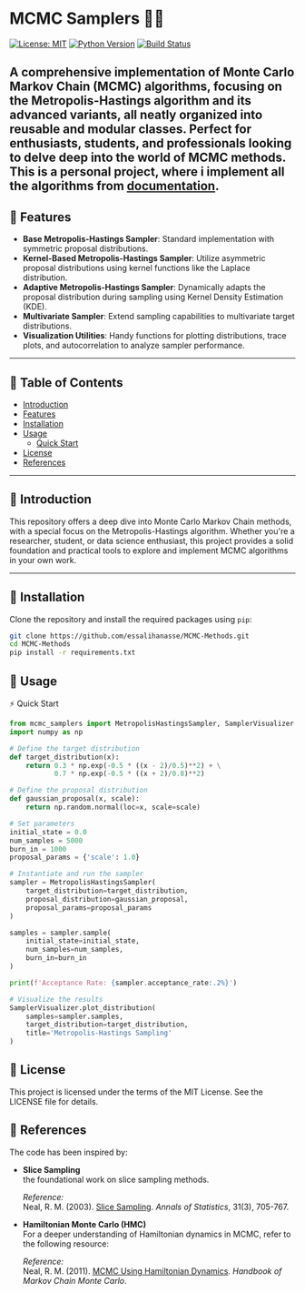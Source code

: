 # MCMC Samplers 🧮🔥

[![License: MIT](https://img.shields.io/badge/License-MIT-blue.svg)](LICENSE)
[![Python Version](https://img.shields.io/badge/Python-3.6%2B-blue.svg)](#-requirements)
[![Build Status](https://img.shields.io/badge/build-passing-brightgreen.svg)](#)

A comprehensive implementation of Monte Carlo Markov Chain (MCMC) algorithms, focusing on the **Metropolis-Hastings** algorithm and its advanced variants, all neatly organized into reusable and modular classes. Perfect for enthusiasts, students, and professionals looking to delve deep into the world of MCMC methods.
This is a personal project, where i implement all the algorithms from [documentation](https://m-clark.github.io/docs/ld_mcmc/#preface).
---

## 🌟 Features

- **Base Metropolis-Hastings Sampler**: Standard implementation with symmetric proposal distributions.
- **Kernel-Based Metropolis-Hastings Sampler**: Utilize asymmetric proposal distributions using kernel functions like the Laplace distribution.
- **Adaptive Metropolis-Hastings Sampler**: Dynamically adapts the proposal distribution during sampling using Kernel Density Estimation (KDE).
- **Multivariate Sampler**: Extend sampling capabilities to multivariate target distributions.
- **Visualization Utilities**: Handy functions for plotting distributions, trace plots, and autocorrelation to analyze sampler performance.

---

## 📖 Table of Contents

- [Introduction](#-introduction)
- [Features](#-features)
- [Installation](#-installation)
- [Usage](#-usage)
  - [Quick Start](#-quick-start)
- [License](#-license)
- [References](#-references)
---

## 🚀 Introduction

This repository offers a deep dive into Monte Carlo Markov Chain methods, with a special focus on the Metropolis-Hastings algorithm. Whether you're a researcher, student, or data science enthusiast, this project provides a solid foundation and practical tools to explore and implement MCMC algorithms in your own work.

---

## 🔧 Installation

Clone the repository and install the required packages using `pip`:

```bash
git clone https://github.com/essalihanasse/MCMC-Methods.git
cd MCMC-Methods
pip install -r requirements.txt
```
## 📝 Usage
⚡ Quick Start
```python
from mcmc_samplers import MetropolisHastingsSampler, SamplerVisualizer
import numpy as np

# Define the target distribution
def target_distribution(x):
    return 0.3 * np.exp(-0.5 * ((x - 2)/0.5)**2) + \
           0.7 * np.exp(-0.5 * ((x + 2)/0.8)**2)

# Define the proposal distribution
def gaussian_proposal(x, scale):
    return np.random.normal(loc=x, scale=scale)

# Set parameters
initial_state = 0.0
num_samples = 5000
burn_in = 1000
proposal_params = {'scale': 1.0}

# Instantiate and run the sampler
sampler = MetropolisHastingsSampler(
    target_distribution=target_distribution,
    proposal_distribution=gaussian_proposal,
    proposal_params=proposal_params
)

samples = sampler.sample(
    initial_state=initial_state,
    num_samples=num_samples,
    burn_in=burn_in
)

print(f'Acceptance Rate: {sampler.acceptance_rate:.2%}')

# Visualize the results
SamplerVisualizer.plot_distribution(
    samples=sampler.samples,
    target_distribution=target_distribution,
    title='Metropolis-Hastings Sampling'
)

```
## 📄 License
This project is licensed under the terms of the MIT License. See the LICENSE file for details.
## 📖 References
The code has been inspired by:
- **Slice Sampling**  
   the foundational work on slice sampling methods.

  *Reference:*  
  Neal, R. M. (2003). [Slice Sampling](http://www.cs.toronto.edu/~neal/publications.html#slice). *Annals of Statistics*, 31(3), 705-767.



- **Hamiltonian Monte Carlo (HMC)**  
  For a deeper understanding of Hamiltonian dynamics in MCMC, refer to the following resource:

  *Reference:*  
  Neal, R. M. (2011). [MCMC Using Hamiltonian Dynamics](https://www.cs.toronto.edu/~neal/publications.html#HMC). *Handbook of Markov Chain Monte Carlo*.

